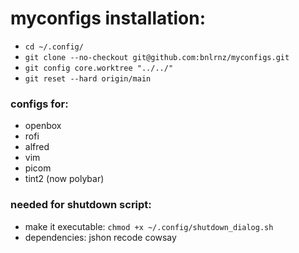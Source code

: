 # myconfigs installation:

- ```cd ~/.config/```
- ```git clone --no-checkout git@github.com:bnlrnz/myconfigs.git``` 
- ```git config core.worktree "../../"```
- ```git reset --hard origin/main```

### configs for:

- openbox
- rofi
- alfred
- vim
- picom
- tint2 (now polybar)

### needed for shutdown script:

- make it executable: ```chmod +x ~/.config/shutdown_dialog.sh```
- dependencies: jshon recode cowsay

